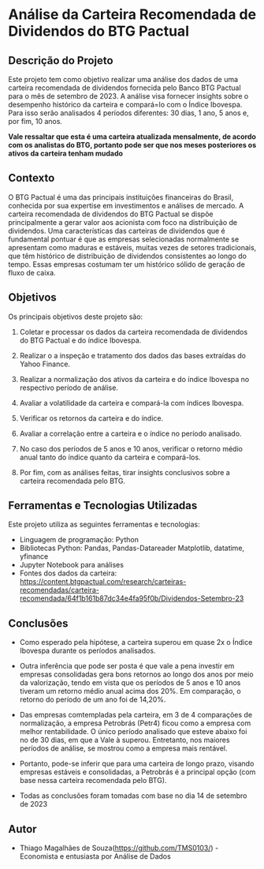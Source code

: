 # Análise da Carteira Recomendada de Dividendos do BTG Pactual

## Descrição do Projeto

Este projeto tem como objetivo realizar uma análise dos dados de uma carteira recomendada de dividendos fornecida pelo Banco BTG Pactual para o mês de setembro de 2023. A análise visa fornecer insights sobre o desempenho histórico da carteira e compará=lo com o Índice Ibovespa. Para isso serão analisados 4 períodos diferentes: 30 dias, 1 ano, 5 anos e, por fim, 10 anos. 

**Vale ressaltar que esta é uma carteira atualizada mensalmente, de acordo com os analistas do BTG, portanto pode ser que nos meses posteriores os ativos da carteira tenham mudado**

## Contexto

O BTG Pactual é uma das principais instituições financeiras do Brasil, conhecida por sua expertise em investimentos e análises de mercado. A carteira recomendada de dividendos do BTG Pactual se dispõe principalmente a gerar valor aos acionista com foco na distribuição de dividendos. Uma características das carteiras de dividendos que é fundamental pontuar é que as empresas selecionadas normalmente se apresentam como maduras e estáveis, muitas vezes de setores tradicionais, que têm histórico de distribuição de dividendos consistentes ao longo do tempo. Essas empresas costumam ter um histórico sólido de geração de fluxo de caixa.

## Objetivos

Os principais objetivos deste projeto são:

1. Coletar e processar os dados da carteira recomendada de dividendos do BTG Pactual e do índice Ibovespa.

2. Realizar o a inspeção e tratamento dos dados das bases extraídas do Yahoo Finance.

3. Realizar a normalização dos ativos da carteira e do índice Ibovespa no respectivo período de análise.

4. Avaliar a volatilidade da carteira e compará-la com índices Ibovespa.

5. Verificar os retornos da carteira e do índice.
   
6. Avaliar a correlação entre a carteira e o índice no período analisado.

8. No caso dos períodos de 5 anos e 10 anos, verificar o retorno médio anual tanto do índice quanto da carteira e compará-los.
   
10. Por fim, com as análises feitas, tirar insights conclusivos sobre a carteira recomendada pelo BTG.

## Ferramentas e Tecnologias Utilizadas

Este projeto utiliza as seguintes ferramentas e tecnologias:

- Linguagem de programação: Python
- Bibliotecas Python: Pandas, Pandas-Datareader Matplotlib, datatime, yfinance
- Jupyter Notebook para análises 
- Fontes dos dados da carteira: https://content.btgpactual.com/research/carteiras-recomendadas/carteira-recomendada/64f1b161b87dc34e4fa95f0b/Dividendos-Setembro-23

## Conclusões

- Como esperado pela hipótese, a carteira superou em quase 2x o Índice Ibovespa durante os períodos analisados.


- Outra inferência que pode ser posta é que vale a pena investir em empresas consolidadas gera bons retornos ao longo dos anos por meio da valorização, tendo em vista que os períodos de 5 anos e 10 anos tiveram um retorno médio anual acima dos 20%. Em comparação, o retorno do período de um ano foi de 14,20%.


- Das empresas comtempladas pela carteira, em 3 de 4 comparações de normalização, a empresa Petrobrás (Petr4) ficou como a empresa com melhor rentabilidade. O único período analisado que esteve abaixo foi no de 30 dias, em que a Vale à superou. Entretanto, nos maiores períodos de análise, se mostrou como a empresa mais rentável.


- Portanto, pode-se inferir que para uma carteira de longo prazo, visando empresas estáveis e consolidadas, a Petrobrás é a principal opção (com base nessa carteira recomendada pelo BTG).


*  Todas as conclusões foram tomadas com base no dia 14 de setembro de 2023

## Autor

- Thiago Magalhães de Souza(https://github.com/TMS0103/) - Economista e entusiasta por Análise de Dados
